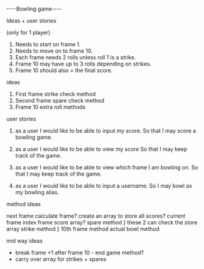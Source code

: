----Bowling game----

Ideas + user stories

(only for 1 player)

1. Needs to start on frame 1.
2. Needs to move on to frame 10.
3. Each frame needs 2 rolls unless roll 1 is a strike.
4. Frame 10 may have up to 3 rolls depending on strikes.
5. Frame 10 should also = the final score.

ideas

1. First frame strike check method
2. Second frame spare check method
3. Frame 10 extra roll methods

user stories

1. as a user
	 I would like to be able to input my score.
	 So that I may score a bowling game.

2. as a user
	 I would like to be able to view my score
	 So that I may keep track of the game.

3. as a user
	 I would like to be able to view which frame I am bowling on.
	 So that I may keep track of the game.

4. as a user
	 I would like to be able to input a username.
	 So I may bowl as my bowling alias.

method ideas

next frame
calculate frame?
create an array to store all scores?
current frame index
frame score array?
spare method }  these 2 can check the store array
strike method }
10th frame method
actual bowl method

mid way ideas

- break frame +1 after frame 10 - end game method?
- carry over array for strikes + spares
